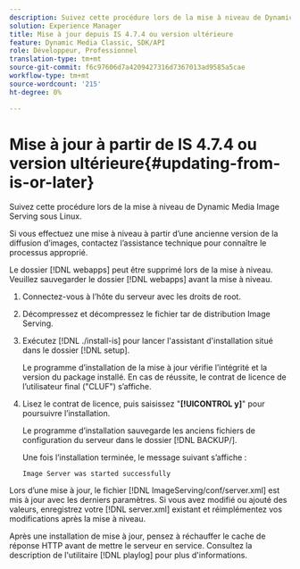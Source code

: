 ```yaml
---
description: Suivez cette procédure lors de la mise à niveau de Dynamic Media Image Serving sous Linux.
solution: Experience Manager
title: Mise à jour depuis IS 4.7.4 ou version ultérieure
feature: Dynamic Media Classic, SDK/API
role: Développeur, Professionnel
translation-type: tm+mt
source-git-commit: f6c97606d7a4209427316d7367013ad9585a5cae
workflow-type: tm+mt
source-wordcount: '215'
ht-degree: 0%

---
```



# Mise à jour à partir de IS 4.7.4 ou version ultérieure{#updating-from-is-or-later}

Suivez cette procédure lors de la mise à niveau de Dynamic Media Image Serving sous Linux.

Si vous effectuez une mise à niveau à partir d’une ancienne version de la diffusion d’images, contactez l’assistance technique pour connaître le processus approprié.

Le dossier [!DNL webapps] peut être supprimé lors de la mise à niveau. Veuillez sauvegarder le dossier [!DNL webapps] avant la mise à niveau.

1. Connectez-vous à l’hôte du serveur avec les droits de root.
1. Décompressez et décompressez le fichier tar de distribution Image Serving.
1. Exécutez [!DNL ./install-is] pour lancer l&#39;assistant d&#39;installation situé dans le dossier [!DNL setup].

   Le programme d’installation de la mise à jour vérifie l’intégrité et la version du package installé. En cas de réussite, le contrat de licence de l’utilisateur final (&quot;CLUF&quot;) s’affiche.
1. Lisez le contrat de licence, puis saisissez &quot;**[!UICONTROL y]**&quot; pour poursuivre l’installation.

   Le programme d’installation sauvegarde les anciens fichiers de configuration du serveur dans le dossier [!DNL BACKUP/].

   Une fois l’installation terminée, le message suivant s’affiche :

   `Image Server was started successfully`

Lors d’une mise à jour, le fichier [!DNL ImageServing/conf/server.xml] est mis à jour avec les derniers paramètres. Si vous avez modifié ou ajouté des valeurs, enregistrez votre [!DNL server.xml] existant et réimplémentez vos modifications après la mise à niveau.

Après une installation de mise à jour, pensez à réchauffer le cache de réponse HTTP avant de mettre le serveur en service. Consultez la description de l&#39;utilitaire [!DNL playlog] pour plus d&#39;informations.
